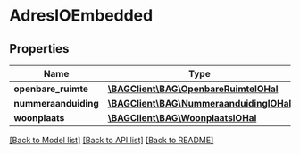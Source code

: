 # AdresIOEmbedded

## Properties
Name | Type | Description | Notes
------------ | ------------- | ------------- | -------------
**openbare_ruimte** | [**\BAGClient\BAG\OpenbareRuimteIOHal**](OpenbareRuimteIOHal.md) |  | [optional] 
**nummeraanduiding** | [**\BAGClient\BAG\NummeraanduidingIOHal**](NummeraanduidingIOHal.md) |  | [optional] 
**woonplaats** | [**\BAGClient\BAG\WoonplaatsIOHal**](WoonplaatsIOHal.md) |  | [optional] 

[[Back to Model list]](../../README.md#documentation-for-models) [[Back to API list]](../../README.md#documentation-for-api-endpoints) [[Back to README]](../../README.md)

